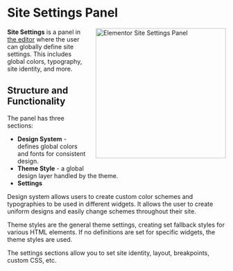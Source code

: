 # Site Settings Panel

<Badge type="tip" vertical="top" text="Elementor Core" /> <Badge type="warning" vertical="top" text="Basic" />

<img :src="$withBase('/assets/img/site-settings-panel.png')" alt="Elementor Site Settings Panel" style="float: right; width: 300px; margin-left: 20px; margin-bottom: 20px;">

**Site Settings** is a panel in [the editor](/editor/) where the user can globally define site settings. This includes global colors, typography, site identity, and more.

## Structure and Functionality

The panel has three sections:

* **Design System** - defines global colors and fonts for consistent design.
* **Theme Style** - a global design layer handled by the theme.
* **Settings**

Design system allows users to create custom color schemes and typographies to be used in different widgets. It allows the user to create uniform designs and easily change schemes throughout their site. 

Theme styles are the general theme settings, creating set fallback styles for various HTML elements. If no definitions are set for specific widgets, the theme styles are used.

The settings sections allow you to set site identity, layout, breakpoints, custom CSS, etc.
